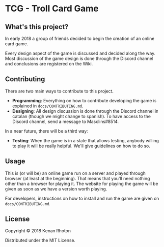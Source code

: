 # TCG - Troll Card Game

## What's this project?

In early 2018 a group of friends decided to begin the creation of an online card game.

Every design aspect of the game is discussed and decided along the way. 
Most discussion of the game design is done through the Discord channel and conclusions are registered on the Wiki.

## Contributing

There are two main ways to contribute to this project.
- **Programming**: Everything on how to contribute developing the game is explained in `docs/CONTRIBUTING.md`.
- **Designing**: All design discussion is done through the Discord channel in catalan (though we might change to spanish). To have access to the Discord channel, send a message to Masclins#8514.

In a near future, there will be a third way:
- **Testing**: When the game is in a state that allows testing, anybody willing to play it will be really helpful. We'll give guidelines on how to do so.

## Usage

This is (or will be) an online game run on a server and played through browser (at least at the beginning). That means that you'll need nothing other than a browser for playing it.
The website for playing the game will be given as soon as we have a version worth playing.

For developers, instructions on how to install and run the game are given on `docs/CONTRIBUTING.md`.

## License

Copyright © 2018 Kenan Rhoton

Distributed under the MIT License.